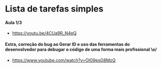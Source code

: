 # Lista de tarefas simples

#### Aula 1/3 

* https://youtu.be/4CUa9R_N4eQ

#### Extra, correção do bug ao Gerar ID e uso das ferramentas do desenvolvedor para debugar o código de uma forma mais profissional \o/

* https://www.youtube.com/watch?v=OlG9esG8MzQ